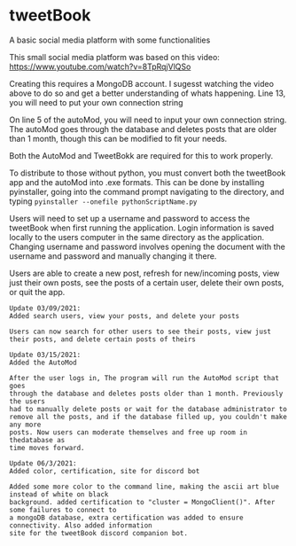# tweetBook
A basic social media platform with some functionalities

This small social media platform was based on this video:
     https://www.youtube.com/watch?v=8TpRqjVlQSo

Creating this requires a MongoDB account. I sugesst watching the 
video above to do so and get a better understanding of whats happening.
Line 13, you will need to put your own connection string

On line 5 of the autoMod, you will need to input your own connection string.
The autoMod goes through the database and deletes posts that are 
older than 1 month, though this can be modified to fit your needs.

Both the AutoMod and TweetBokk are required for this to work properly.

To distribute to those without python, you must convert both the tweetBook app 
and the autoMod into .exe formats. This can be done by installing pyinstaller,
going into the command prompt navigating to the directory, and typing 
`pyinstaller --onefile pythonScriptName.py`

Users will need to set up a username and password to access the tweetBook when
first running the application. Login information is saved locally to the users
computer in the same directory as the application. Changing username and password 
involves opening the document with the username and password and manually 
changing it there.

Users are able to create a new post, refresh for new/incoming posts, view just their
own posts, see the posts of a certain user, delete their own posts, or quit the app.

````````````````````````````
Update 03/09/2021:
Added search users, view your posts, and delete your posts

Users can now search for other users to see their posts, view just 
their posts, and delete certain posts of theirs
````````````````````````````
````````````````````````````
Update 03/15/2021:
Added the AutoMod

After the user logs in, The program will run the AutoMod script that goes 
through the database and deletes posts older than 1 month. Previously the users
had to manually delete posts or wait for the database administrator to 
remove all the posts, and if the database filled up, you couldn't make any more
posts. Now users can moderate themselves and free up room in thedatabase as 
time moves forward.

````````````````````````````
````````````````````````````
Update 06/3/2021:
Added color, certification, site for discord bot

Added some more color to the command line, making the ascii art blue instead of white on black 
background. added certification to "cluster = MongoClient()". After some failures to connect to 
a mongoDB database, extra certification was added to ensure connectivity. Also added information 
site for the tweetBook discord companion bot.
````````````````````````````
